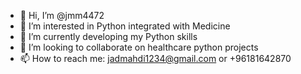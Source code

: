 - 👋 Hi, I’m @jmm4472
- 👀 I’m interested in Python integrated with Medicine
- 🌱 I’m currently developing my Python skills
- 💞️ I’m looking to collaborate on healthcare python projects
- 📫 How to reach me: jadmahdi1234@gmail.com or +96181642870

<!---
jmm4472/jmm4472 is a ✨ special ✨ repository because its `README.md` (this file) appears on your GitHub profile.
You can click the Preview link to take a look at your changes.
--->
